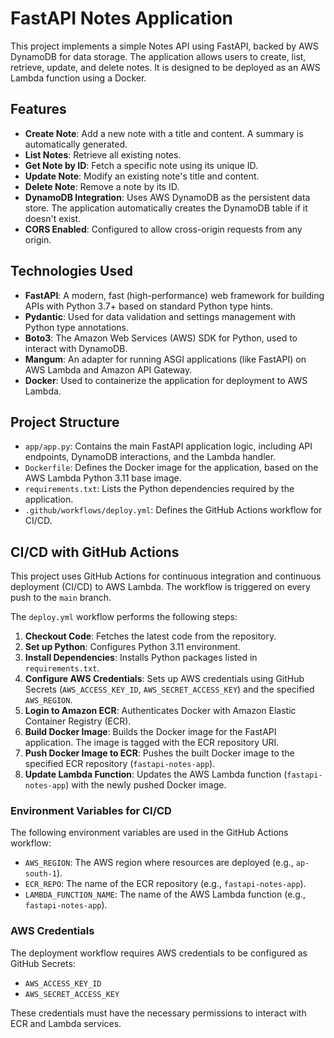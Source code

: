 # FastAPI Notes Application

This project implements a simple Notes API using FastAPI, backed by AWS DynamoDB for data storage. The application allows users to create, list, retrieve, update, and delete notes. It is designed to be deployed as an AWS Lambda function using a Docker.

## Features

- **Create Note**: Add a new note with a title and content. A summary is automatically generated.
- **List Notes**: Retrieve all existing notes.
- **Get Note by ID**: Fetch a specific note using its unique ID.
- **Update Note**: Modify an existing note's title and content.
- **Delete Note**: Remove a note by its ID.
- **DynamoDB Integration**: Uses AWS DynamoDB as the persistent data store. The application automatically creates the DynamoDB table if it doesn't exist.
- **CORS Enabled**: Configured to allow cross-origin requests from any origin.

## Technologies Used

- **FastAPI**: A modern, fast (high-performance) web framework for building APIs with Python 3.7+ based on standard Python type hints.
- **Pydantic**: Used for data validation and settings management with Python type annotations.
- **Boto3**: The Amazon Web Services (AWS) SDK for Python, used to interact with DynamoDB.
- **Mangum**: An adapter for running ASGI applications (like FastAPI) on AWS Lambda and Amazon API Gateway.
- **Docker**: Used to containerize the application for deployment to AWS Lambda.

## Project Structure

- `app/app.py`: Contains the main FastAPI application logic, including API endpoints, DynamoDB interactions, and the Lambda handler.
- `Dockerfile`: Defines the Docker image for the application, based on the AWS Lambda Python 3.11 base image.
- `requirements.txt`: Lists the Python dependencies required by the application.
- `.github/workflows/deploy.yml`: Defines the GitHub Actions workflow for CI/CD.

## CI/CD with GitHub Actions

This project uses GitHub Actions for continuous integration and continuous deployment (CI/CD) to AWS Lambda. The workflow is triggered on every push to the `main` branch.

The `deploy.yml` workflow performs the following steps:

1.  **Checkout Code**: Fetches the latest code from the repository.
2.  **Set up Python**: Configures Python 3.11 environment.
3.  **Install Dependencies**: Installs Python packages listed in `requirements.txt`.
4.  **Configure AWS Credentials**: Sets up AWS credentials using GitHub Secrets (`AWS_ACCESS_KEY_ID`, `AWS_SECRET_ACCESS_KEY`) and the specified `AWS_REGION`.
5.  **Login to Amazon ECR**: Authenticates Docker with Amazon Elastic Container Registry (ECR).
6.  **Build Docker Image**: Builds the Docker image for the FastAPI application. The image is tagged with the ECR repository URI.
7.  **Push Docker Image to ECR**: Pushes the built Docker image to the specified ECR repository (`fastapi-notes-app`).
8.  **Update Lambda Function**: Updates the AWS Lambda function (`fastapi-notes-app`) with the newly pushed Docker image.

### Environment Variables for CI/CD

The following environment variables are used in the GitHub Actions workflow:

-   `AWS_REGION`: The AWS region where resources are deployed (e.g., `ap-south-1`).
-   `ECR_REPO`: The name of the ECR repository (e.g., `fastapi-notes-app`).
-   `LAMBDA_FUNCTION_NAME`: The name of the AWS Lambda function (e.g., `fastapi-notes-app`).

### AWS Credentials

The deployment workflow requires AWS credentials to be configured as GitHub Secrets:

-   `AWS_ACCESS_KEY_ID`
-   `AWS_SECRET_ACCESS_KEY`

These credentials must have the necessary permissions to interact with ECR and Lambda services.
